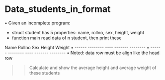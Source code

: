 # Data_students_in_format
• Given an incomplete program:
 - struct student has 5 properties: name, rollno, sex, height, weight
 - function main read data of n student, then print these
 
  Name Rollno Sex Height Weight
• ------ -------- ---- ------- --------
• ------ -------- ---- ------- --------
• Noted: data row must be align like the head row

>> Calculate and show the average height and average weight of these students

